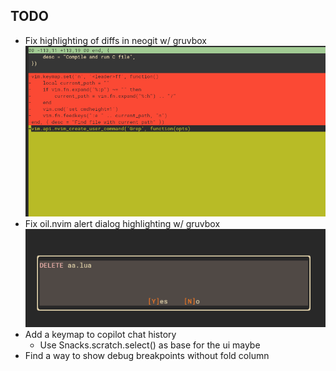 ## TODO
- Fix highlighting of diffs in neogit w/ gruvbox ![preview](./fix_hl_diffs.png) 
- Fix oil.nvim alert dialog highlighting w/ gruvbox ![preview](./fix_popup_oil.png) 
- Add a keymap to copilot chat history
    - Use Snacks.scratch.select() as base for the ui maybe
- Find a way to show debug breakpoints without fold column
